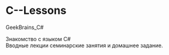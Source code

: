 # C--Lessons
GeekBrains_C#

Знакомство с языком C#  
Вводные лекции семинарские занятия и домашнее задание.

